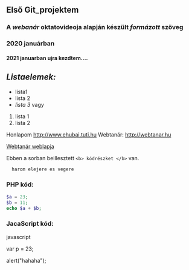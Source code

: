 ## Első Git_projektem

### A *webanár* oktatovideoja  alapján készült _formázott_ szöveg
### 2020 januárban
#### 2021 januarban **ujra kezdtem....**

## *Listaelemek:*
- lista1
- lista 2
- *lista 3*
          vagy        
 1. lista 1
 2. lista 2

Honlapom  http://www.ehubai.tuti.hu
Webtanár: http://webtanar.hu

[Webtanár weblapja](http://webtanar.hu)



Ebben a sorban beillesztett `<b> kódrészket </b>` van.

```   harom elejere es vegere  ```

### PHP kód:
```php
$a = 23;
$b = 11;
echo $a + $b;
```

### JacaScript kód:
javascript

var p = 23;

alert("hahaha");



